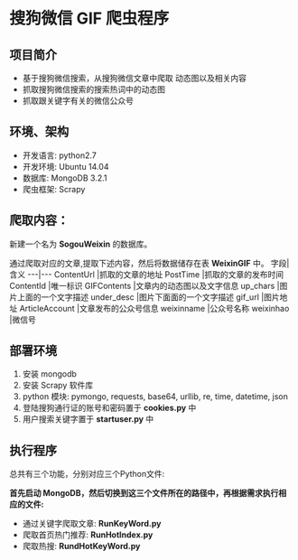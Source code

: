 # 搜狗微信 GIF 爬虫程序

## 项目简介

- 基于搜狗微信搜索，从搜狗微信文章中爬取 动态图以及相关内容
- 抓取搜狗微信搜索的搜索热词中的动态图
- 抓取跟关键字有关的微信公众号

## 环境、架构

- 开发语言: python2.7
- 开发环境: Ubuntu 14.04
- 数据库: MongoDB 3.2.1
- 爬虫框架: Scrapy

## 爬取内容：

新建一个名为 **SogouWeixin** 的数据库。

通过爬取对应的文章,提取下述内容，然后将数据储存在表 **WeixinGIF** 中。
字段|含义
---|---
ContentUrl |抓取的文章的地址
PostTime    |抓取的文章的发布时间
ContentId    |唯一标识
GIFContents  |文章内的动态图以及文字信息
up_chars |图片上面的一个文字描述
under_desc |图片下面面的一个文字描述
gif_url |图片地址
ArticleAccount |文章发布的公众号信息
weixinname |公众号名称
weixinhao  |微信号



## 部署环境

1. 安装 mongodb
2. 安装 Scrapy 软件库
3. python 模块: pymongo, requests, base64, urllib, re, time, datetime, json
4. 登陆搜狗通行证的账号和密码置于 **cookies.py** 中
5. 用户搜索关键字置于 **startuser.py** 中


## 执行程序

总共有三个功能，分别对应三个Python文件:

**首先启动 MongoDB，然后切换到这三个文件所在的路径中，再根据需求执行相应的文件:**

- 通过关键字爬取文章: **RunKeyWord.py**
- 爬取首页热门推荐: **RunHotIndex.py**
- 爬取热搜: **RundHotKeyWord.py**

